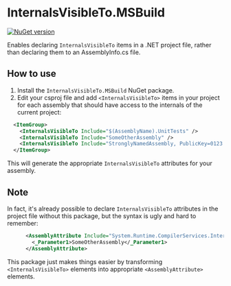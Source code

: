 # InternalsVisibleTo.MSBuild

[![NuGet version](https://img.shields.io/nuget/v/InternalsVisibleTo.MSBuild.svg?logo=nuget)](https://www.nuget.org/packages/InternalsVisibleTo.MSBuild)

Enables declaring `InternalsVisibleTo` items in a .NET project file, rather than declaring them to an AssemblyInfo.cs file.

## How to use

1. Install the `InternalsVisibleTo.MSBuild` NuGet package.
2. Edit your csproj file and add `<InternalsVisibleTo>` items in your project for each assembly that should have access
to the internals of the current project:

```xml
  <ItemGroup>
    <InternalsVisibleTo Include="$(AssemblyName).UnitTests" />
    <InternalsVisibleTo Include="SomeOtherAssembly" />
    <InternalsVisibleTo Include="StronglyNamedAssembly, PublicKey=0123....." />
  </ItemGroup>
```

This will generate the appropriate `InternalsVisibleTo` attributes for your assembly.

## Note

In fact, it's already possible to declare `InternalsVisibleTo` attributes in the project file without this package, but the syntax is ugly and hard to remember:

```xml
      <AssemblyAttribute Include="System.Runtime.CompilerServices.InternalsVisibleTo">
        <_Parameter1>SomeOtherAssembly</_Parameter1>
      </AssemblyAttribute>
```

This package just makes things easier by transforming `<InternalsVisibleTo>` elements into appropriate `<AssemblyAttribute>` elements.
